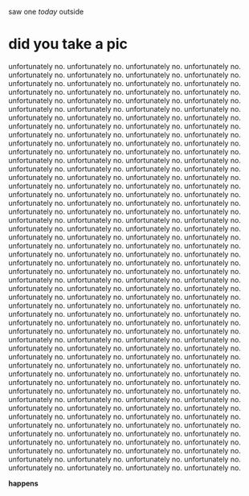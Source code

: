 saw one *today* outside

# did you take a pic

unfortunately no. unfortunately no. unfortunately no. unfortunately no. unfortunately no. unfortunately no. unfortunately no. unfortunately no. 
unfortunately no. unfortunately no. unfortunately no. unfortunately no. unfortunately no. unfortunately no. unfortunately no. unfortunately no. 
unfortunately no. unfortunately no. unfortunately no. unfortunately no. unfortunately no. unfortunately no. unfortunately no. unfortunately no. 
unfortunately no. unfortunately no. unfortunately no. unfortunately no. unfortunately no. unfortunately no. unfortunately no. unfortunately no. 
unfortunately no. unfortunately no. unfortunately no. unfortunately no. unfortunately no. unfortunately no. unfortunately no. unfortunately no. 
unfortunately no. unfortunately no. unfortunately no. unfortunately no. unfortunately no. unfortunately no. unfortunately no. unfortunately no. 
unfortunately no. unfortunately no. unfortunately no. unfortunately no. unfortunately no. unfortunately no. unfortunately no. unfortunately no. 
unfortunately no. unfortunately no. unfortunately no. unfortunately no. unfortunately no. unfortunately no. unfortunately no. unfortunately no. 
unfortunately no. unfortunately no. unfortunately no. unfortunately no. unfortunately no. unfortunately no. unfortunately no. unfortunately no. 
unfortunately no. unfortunately no. unfortunately no. unfortunately no. unfortunately no. unfortunately no. unfortunately no. unfortunately no. 
unfortunately no. unfortunately no. unfortunately no. unfortunately no. unfortunately no. unfortunately no. unfortunately no. unfortunately no. 
unfortunately no. unfortunately no. unfortunately no. unfortunately no. unfortunately no. unfortunately no. unfortunately no. unfortunately no. 
unfortunately no. unfortunately no. unfortunately no. unfortunately no. unfortunately no. unfortunately no. unfortunately no. unfortunately no. 
unfortunately no. unfortunately no. unfortunately no. unfortunately no. unfortunately no. unfortunately no. unfortunately no. unfortunately no. 
unfortunately no. unfortunately no. unfortunately no. unfortunately no. unfortunately no. unfortunately no. unfortunately no. unfortunately no. 
unfortunately no. unfortunately no. unfortunately no. unfortunately no. unfortunately no. unfortunately no. unfortunately no. unfortunately no. 
unfortunately no. unfortunately no. unfortunately no. unfortunately no. unfortunately no. unfortunately no. unfortunately no. unfortunately no. 
unfortunately no. unfortunately no. unfortunately no. unfortunately no. unfortunately no. unfortunately no. unfortunately no. unfortunately no. 
unfortunately no. unfortunately no. unfortunately no. unfortunately no. unfortunately no. unfortunately no. unfortunately no. unfortunately no. 
unfortunately no. unfortunately no. unfortunately no. unfortunately no. unfortunately no. unfortunately no. unfortunately no. unfortunately no. 
unfortunately no. unfortunately no. unfortunately no. unfortunately no. unfortunately no. unfortunately no. unfortunately no. unfortunately no. 
unfortunately no. unfortunately no. unfortunately no. unfortunately no. unfortunately no. unfortunately no. unfortunately no. unfortunately no. 
unfortunately no. unfortunately no. unfortunately no. unfortunately no. unfortunately no. unfortunately no. unfortunately no. unfortunately no. 
unfortunately no. unfortunately no. unfortunately no. unfortunately no. unfortunately no. unfortunately no. unfortunately no. unfortunately no. 

**happens**
